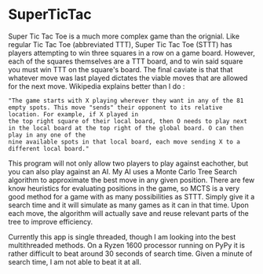 # SuperTicTac

Super Tic Tac Toe is a much more complex game than the orignial. Like regular Tic Tac Toe (abbreviated TTT), Super Tic Tac Toe (STTT) has players attempting to
win three squares in a row on a game board. However, each of the squares themselves are a TTT board, and to win said square you must win TTT on the square's board. The final
caviate is that that whatever move was last played dictates the viable moves that are allowed for the next move. Wikipedia explains better than I do : 

  	"The game starts with X playing wherever they want in any of the 81 empty spots. This move "sends" their opponent to its relative location. For example, if X played in 
  	the top right square of their local board, then O needs to play next in the local board at the top right of the global board. O can then play in any one of the 
  	nine available spots in that local board, each move sending X to a different local board."

This program will not only allow two players to play against eachother, but you can also play against an AI. My AI uses a Monte Carlo Tree Search algorithm to approximate the best
move in any given position. There are few know heuristics for evaluating positions in the game, so MCTS is a very good method for a game with as many possibilities as STTT. 
Simply give it a search time and it will simulate as many games as it can in that time. Upon each move, the algorithm will actually save and reuse
relevant parts of the tree to improve efficiency. 

Currently this app is single threaded, though I am looking into the best multithreaded methods. On a Ryzen 1600 processor running on PyPy it is rather difficult to beat around 30 seconds of search time. Given a minute of search time, I am not able to beat it at all. 
